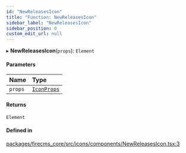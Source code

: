 ```yaml
---
id: "NewReleasesIcon"
title: "Function: NewReleasesIcon"
sidebar_label: "NewReleasesIcon"
sidebar_position: 0
custom_edit_url: null
---
```


▸ **NewReleasesIcon**(`props`): `Element`

#### Parameters

| Name | Type |
| :------ | :------ |
| `props` | [`IconProps`](../types/IconProps.md) |

#### Returns

`Element`

#### Defined in

[packages/firecms_core/src/icons/components/NewReleasesIcon.tsx:3](https://github.com/FireCMSco/firecms/blob/d45f3739/packages/firecms_core/src/icons/components/NewReleasesIcon.tsx#L3)
